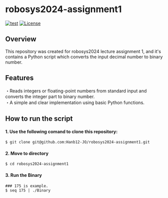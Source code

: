 # robosys2024-assignment1

[![test](https://github.com/Hanb12-JO/robosys2024-assignment1/actions/workflows/test.yml/badge.svg)](https://github.com/Hanb12-JO/robosys2024-assignment1/actions/workflows/test.yml)
[![License](https://img.shields.io/badge/License-BSD_3--Clause-blue.svg)](https://opensource.org/licenses/BSD-3-Clause)

## Overview
This repository was created for robosys2024 lecture assignment 1, and it's  contains a Python script which converts the input decimal number to binary number. 

## Features
・Reads integers or floating-point numbers from standard input and converts the integer part to binary number.  
・A simple and clear implementation using basic Python functions.  

## How to run the script
#### 1. Use the following comand to clone this repository:

```
$ git clone git@github.com:Hanb12-JO/robosys2024-assignment1.git  
```

#### 2. Move to directory

```
$ cd robosys2024-assignment1
``` 

#### 3. Run the Binary

```
### 175 is example. 
$ seq 175 | ./Binary 
```

 
